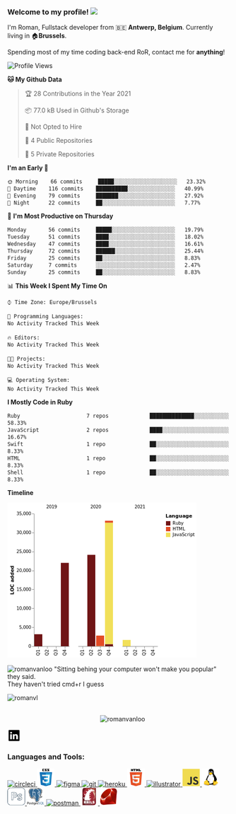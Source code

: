 <!-- ![Banner](https://github.com/kmhmubin/kmhmubin/blob/master/GitHub-Profile-Cover.jpg) -->
<!-- CHANGE TO CORRECT COVER PHOTO -->


### Welcome to my profile! <img src="https://media.giphy.com/media/hvRJCLFzcasrR4ia7z/giphy.gif" width="25px">

I'm Roman, Fullstack developer from 🇧🇪 <b>Antwerp, Belgium</b>. Currently living in 🏠<b>Brussels</b>.

Spending most of my time coding back-end RoR, contact me for <b>anything</b>!


<!--START_SECTION:waka-->
![Profile Views](http://img.shields.io/badge/Profile%20Views-8-blue)

**🐱 My Github Data** 

> 🏆 28 Contributions in the Year 2021
 > 
> 📦 77.0 kB Used in Github's Storage 
 > 
> 🚫 Not Opted to Hire
 > 
> 📜 4 Public Repositories 
 > 
> 🔑 5 Private Repositories  
 > 
**I'm an Early 🐤** 

```text
🌞 Morning    66 commits     █████░░░░░░░░░░░░░░░░░░░░   23.32% 
🌆 Daytime    116 commits    ██████████░░░░░░░░░░░░░░░   40.99% 
🌃 Evening    79 commits     ███████░░░░░░░░░░░░░░░░░░   27.92% 
🌙 Night      22 commits     ██░░░░░░░░░░░░░░░░░░░░░░░   7.77%

```
📅 **I'm Most Productive on Thursday** 

```text
Monday       56 commits     █████░░░░░░░░░░░░░░░░░░░░   19.79% 
Tuesday      51 commits     ████░░░░░░░░░░░░░░░░░░░░░   18.02% 
Wednesday    47 commits     ████░░░░░░░░░░░░░░░░░░░░░   16.61% 
Thursday     72 commits     ██████░░░░░░░░░░░░░░░░░░░   25.44% 
Friday       25 commits     ██░░░░░░░░░░░░░░░░░░░░░░░   8.83% 
Saturday     7 commits      ░░░░░░░░░░░░░░░░░░░░░░░░░   2.47% 
Sunday       25 commits     ██░░░░░░░░░░░░░░░░░░░░░░░   8.83%

```


📊 **This Week I Spent My Time On** 

```text
⌚︎ Time Zone: Europe/Brussels

💬 Programming Languages: 
No Activity Tracked This Week

🔥 Editors: 
No Activity Tracked This Week

🐱‍💻 Projects: 
No Activity Tracked This Week

💻 Operating System: 
No Activity Tracked This Week

```

**I Mostly Code in Ruby** 

```text
Ruby                     7 repos             ██████████████░░░░░░░░░░░   58.33% 
JavaScript               2 repos             ████░░░░░░░░░░░░░░░░░░░░░   16.67% 
Swift                    1 repo              ██░░░░░░░░░░░░░░░░░░░░░░░   8.33% 
HTML                     1 repo              ██░░░░░░░░░░░░░░░░░░░░░░░   8.33% 
Shell                    1 repo              ██░░░░░░░░░░░░░░░░░░░░░░░   8.33%

```


**Timeline**

![Chart not found](https://raw.githubusercontent.com/RomanVanLoo/RomanVanLoo/master/charts/bar_graph.png) 


<!--END_SECTION:waka-->


<!-- PROFILE VIEWS, no idea if this will be depressing haha -->
<p align="left"> <img src="https://komarev.com/ghpvc/?username=romanvanloo&label=Profile%20views&color=0e75b6&style=flat" alt="romanvanloo" /> "Sitting behing your computer won't make you popular" they said. <br>They haven't tried cmd+r I guess</p>


<!-- BUY ME A COFFEE -->
<p><a href="https://www.buymeacoffee.com/romanvl"> <img align="left" src="https://cdn.buymeacoffee.com/buttons/v2/default-yellow.png" height="50" width="210" alt="romanvl" /></a></p><br><br>


<!-- Gitub Stats -->
<!-- Github Streak -->
<p><img src="https://github-readme-streak-stats.herokuapp.com/?user=romanvanloo&" alt="romanvanloo" /></p>


<!-- Crypto Enthousiast -->
<!-- Ethereum donate address -->


<!-- Linkedin -->
<a href="https://linkedin.com/in/romanvanloo" target="blank"><img align="center" src="https://github.com/romanvanloo/romanvanloo/blob/master/assets/linkedin.svg" alt="romanvanloo" height="30" width="30" /></a>


<!-- Languages + Tools icons -->
<h3 align="left">Languages and Tools:</h3>
<p align="left"> <a href="https://circleci.com" target="_blank"> <img src="https://www.vectorlogo.zone/logos/circleci/circleci-icon.svg" alt="circleci" width="40" height="40"/> </a> <a href="https://www.w3schools.com/css/" target="_blank"> <img src="https://raw.githubusercontent.com/devicons/devicon/master/icons/css3/css3-original-wordmark.svg" alt="css3" width="40" height="40"/> </a> <a href="https://www.figma.com/" target="_blank"> <img src="https://www.vectorlogo.zone/logos/figma/figma-icon.svg" alt="figma" width="40" height="40"/> </a> <a href="https://git-scm.com/" target="_blank"> <img src="https://www.vectorlogo.zone/logos/git-scm/git-scm-icon.svg" alt="git" width="40" height="40"/> </a> <a href="https://heroku.com" target="_blank"> <img src="https://www.vectorlogo.zone/logos/heroku/heroku-icon.svg" alt="heroku" width="40" height="40"/> </a> <a href="https://www.w3.org/html/" target="_blank"> <img src="https://raw.githubusercontent.com/devicons/devicon/master/icons/html5/html5-original-wordmark.svg" alt="html5" width="40" height="40"/> </a> <a href="https://www.adobe.com/in/products/illustrator.html" target="_blank"> <img src="https://www.vectorlogo.zone/logos/adobe_illustrator/adobe_illustrator-icon.svg" alt="illustrator" width="40" height="40"/> </a> <a href="https://developer.mozilla.org/en-US/docs/Web/JavaScript" target="_blank"> <img src="https://raw.githubusercontent.com/devicons/devicon/master/icons/javascript/javascript-original.svg" alt="javascript" width="40" height="40"/> </a> <a href="https://www.linux.org/" target="_blank"> <img src="https://raw.githubusercontent.com/devicons/devicon/master/icons/linux/linux-original.svg" alt="linux" width="40" height="40"/> </a> <a href="https://www.photoshop.com/en" target="_blank"> <img src="https://raw.githubusercontent.com/devicons/devicon/master/icons/photoshop/photoshop-line.svg" alt="photoshop" width="40" height="40"/> </a> <a href="https://www.postgresql.org" target="_blank"> <img src="https://raw.githubusercontent.com/devicons/devicon/master/icons/postgresql/postgresql-original-wordmark.svg" alt="postgresql" width="40" height="40"/> </a> <a href="https://postman.com" target="_blank"> <img src="https://www.vectorlogo.zone/logos/getpostman/getpostman-icon.svg" alt="postman" width="40" height="40"/> </a> <a href="https://rubyonrails.org" target="_blank"> <img src="https://raw.githubusercontent.com/devicons/devicon/master/icons/rails/rails-original-wordmark.svg" alt="rails" width="40" height="40"/> </a> <a href="https://www.ruby-lang.org/en/" target="_blank"> <img src="https://raw.githubusercontent.com/devicons/devicon/master/icons/ruby/ruby-original.svg" alt="ruby" width="40" height="40"/> </a> </p>